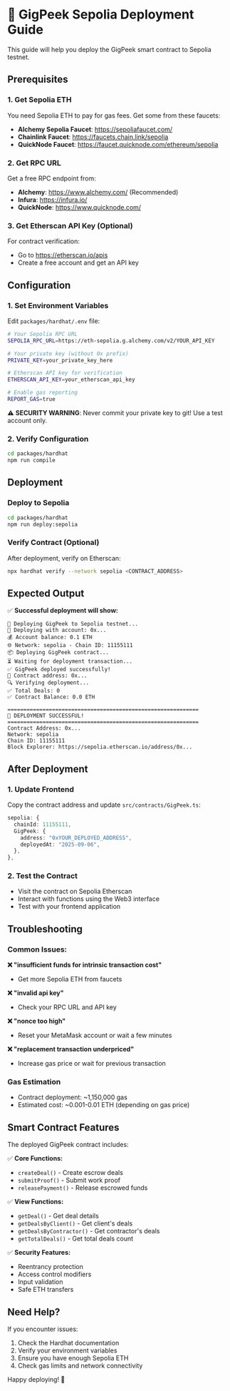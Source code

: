 # 🚀 GigPeek Sepolia Deployment Guide

This guide will help you deploy the GigPeek smart contract to Sepolia testnet.

## Prerequisites

### 1. Get Sepolia ETH
You need Sepolia ETH to pay for gas fees. Get some from these faucets:
- **Alchemy Sepolia Faucet**: https://sepoliafaucet.com/
- **Chainlink Faucet**: https://faucets.chain.link/sepolia
- **QuickNode Faucet**: https://faucet.quicknode.com/ethereum/sepolia

### 2. Get RPC URL
Get a free RPC endpoint from:
- **Alchemy**: https://www.alchemy.com/ (Recommended)
- **Infura**: https://infura.io/
- **QuickNode**: https://www.quicknode.com/

### 3. Get Etherscan API Key (Optional)
For contract verification:
- Go to https://etherscan.io/apis
- Create a free account and get an API key

## Configuration

### 1. Set Environment Variables
Edit `packages/hardhat/.env` file:

```bash
# Your Sepolia RPC URL
SEPOLIA_RPC_URL=https://eth-sepolia.g.alchemy.com/v2/YOUR_API_KEY

# Your private key (without 0x prefix)
PRIVATE_KEY=your_private_key_here

# Etherscan API key for verification
ETHERSCAN_API_KEY=your_etherscan_api_key

# Enable gas reporting
REPORT_GAS=true
```

⚠️ **SECURITY WARNING**: Never commit your private key to git! Use a test account only.

### 2. Verify Configuration
```bash
cd packages/hardhat
npm run compile
```

## Deployment

### Deploy to Sepolia
```bash
cd packages/hardhat
npm run deploy:sepolia
```

### Verify Contract (Optional)
After deployment, verify on Etherscan:
```bash
npx hardhat verify --network sepolia <CONTRACT_ADDRESS>
```

## Expected Output

✅ **Successful deployment will show:**
```
🚀 Deploying GigPeek to Sepolia testnet...
📝 Deploying with account: 0x...
💰 Account balance: 0.1 ETH
🌐 Network: sepolia - Chain ID: 11155111
📦 Deploying GigPeek contract...
⏳ Waiting for deployment transaction...
✅ GigPeek deployed successfully!
📍 Contract address: 0x...
🔍 Verifying deployment...
✅ Total Deals: 0
✅ Contract Balance: 0.0 ETH

============================================================
🎉 DEPLOYMENT SUCCESSFUL!
============================================================
Contract Address: 0x...
Network: sepolia
Chain ID: 11155111
Block Explorer: https://sepolia.etherscan.io/address/0x...
```

## After Deployment

### 1. Update Frontend
Copy the contract address and update `src/contracts/GigPeek.ts`:
```typescript
sepolia: {
  chainId: 11155111,
  GigPeek: {
    address: "0xYOUR_DEPLOYED_ADDRESS",
    deployedAt: "2025-09-06",
  },
},
```

### 2. Test the Contract
- Visit the contract on Sepolia Etherscan
- Interact with functions using the Web3 interface
- Test with your frontend application

## Troubleshooting

### Common Issues:

**❌ "insufficient funds for intrinsic transaction cost"**
- Get more Sepolia ETH from faucets

**❌ "invalid api key"**  
- Check your RPC URL and API key

**❌ "nonce too high"**
- Reset your MetaMask account or wait a few minutes

**❌ "replacement transaction underpriced"**
- Increase gas price or wait for previous transaction

### Gas Estimation
- Contract deployment: ~1,150,000 gas
- Estimated cost: ~0.001-0.01 ETH (depending on gas price)

## Smart Contract Features

The deployed GigPeek contract includes:

✅ **Core Functions:**
- `createDeal()` - Create escrow deals
- `submitProof()` - Submit work proof
- `releasePayment()` - Release escrowed funds

✅ **View Functions:**
- `getDeal()` - Get deal details
- `getDealsByClient()` - Get client's deals  
- `getDealsByContractor()` - Get contractor's deals
- `getTotalDeals()` - Get total deals count

✅ **Security Features:**
- Reentrancy protection
- Access control modifiers
- Input validation
- Safe ETH transfers

## Need Help?

If you encounter issues:
1. Check the Hardhat documentation
2. Verify your environment variables
3. Ensure you have enough Sepolia ETH
4. Check gas limits and network connectivity

Happy deploying! 🎉
